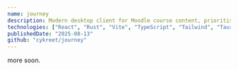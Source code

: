 ```yaml
---
name: journey
description: Modern desktop client for Moodle course content, prioritises quick access to material and local control.
technologies: ["React", "Rust", "Vite", "TypeScript", "Tailwind", "Tauri"]
publishedDate: "2025-08-13"
github: "cykreet/journey"
---
```


more soon.